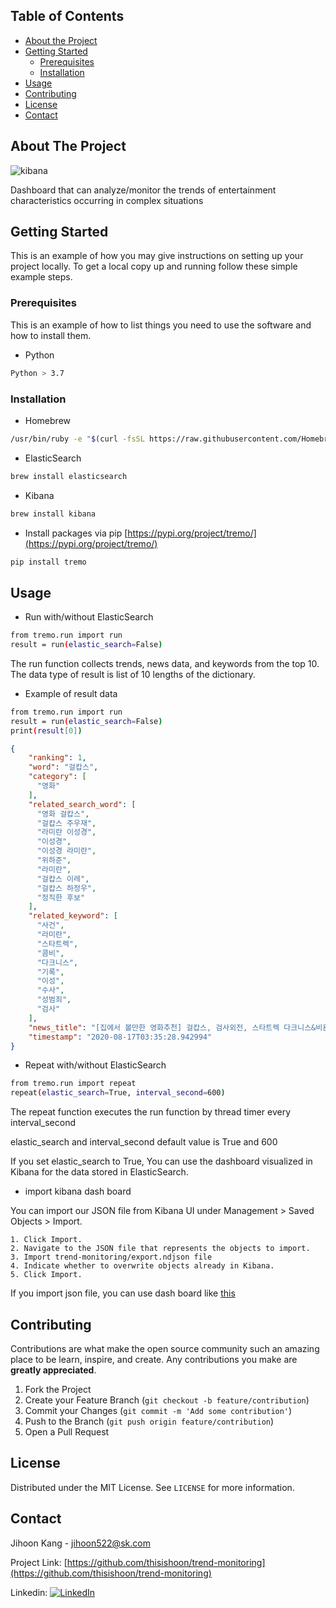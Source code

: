 <!-- PROJECT SHIELDS -->
<!--
*** I'm using markdown "reference style" links for readability.
*** Reference links are enclosed in brackets [ ] instead of parentheses ( ).
*** See the bottom of this document for the declaration of the reference variables
*** for contributors-url, forks-url, etc. This is an optional, concise syntax you may use.
*** https://www.markdownguide.org/basic-syntax/#reference-style-links

[![Contributors][contributors-shield]][contributors-url]
[![Forks][forks-shield]][forks-url]
[![Stargazers][stars-shield]][stars-url]
[![MIT License][license-shield]][license-url]
[![LinkedIn][linkedin-shield]][linkedin-url]



<!-- TABLE OF CONTENTS -->
## Table of Contents

* [About the Project](#about-the-project)
* [Getting Started](#getting-started)
  * [Prerequisites](#prerequisites)
  * [Installation](#installation)
* [Usage](#usage)
* [Contributing](#contributing)
* [License](#license)
* [Contact](#contact)



<!-- ABOUT THE PROJECT -->
## About The Project


![kibana](https://user-images.githubusercontent.com/49490703/90717826-75d05180-e2eb-11ea-9874-1e57caba3b26.gif)

Dashboard that can analyze/monitor the trends of entertainment characteristics occurring in complex situations


<!-- GETTING STARTED -->
## Getting Started

This is an example of how you may give instructions on setting up your project locally.
To get a local copy up and running follow these simple example steps.

### Prerequisites

This is an example of how to list things you need to use the software and how to install them.
* Python
```sh
Python > 3.7
```


### Installation 

* Homebrew
```sh
/usr/bin/ruby -e "$(curl -fsSL https://raw.githubusercontent.com/Homebrew/install/master/install)"
```

* ElasticSearch
```sh
brew install elasticsearch
```

* Kibana
```sh
brew install kibana
```

* Install packages via pip [https://pypi.org/project/tremo/](https://pypi.org/project/tremo/)
```sh
pip install tremo
```




<!-- USAGE EXAMPLES -->
## Usage

* Run with/without ElasticSearch
```sh
from tremo.run import run
result = run(elastic_search=False)
```
The run function collects trends, news data, and keywords from the top 10.
The data type of result is list of 10 lengths of the dictionary.

* Example of result data
```sh
from tremo.run import run
result = run(elastic_search=False)
print(result[0])
```

```json
{
    "ranking": 1,
    "word": "걸캅스",
    "category": [
      "영화"
    ],
    "related_search_word": [
      "영화 걸캅스",
      "걸캅스 주우재",
      "라미란 이성경",
      "이성경",
      "이성경 라미란",
      "위하준",
      "라미란",
      "걸캅스 이레",
      "걸캅스 하정우",
      "정직한 후보"
    ],
    "related_keyword": [
      "사건",
      "라미란",
      "스타트렉",
      "콤비",
      "다크니스",
      "기록",
      "이성",
      "수사",
      "성범죄",
      "검사"
    ],
    "news_title": "[집에서 볼만한 영화추천] 걸캅스, 검사외전, 스타트렉 다크니스&비욘드",
    "timestamp": "2020-08-17T03:35:28.942994"
}
```

* Repeat with/without ElasticSearch
```sh
from tremo.run import repeat
repeat(elastic_search=True, interval_second=600)
```
The repeat function executes the run function by thread timer every interval_second

elastic_search and interval_second default value is True and 600

If you set elastic_search to True, You can use the dashboard visualized in Kibana for the data stored in ElasticSearch.


* import kibana dash board

You can import our JSON file from Kibana UI under Management > Saved Objects > Import. 

```
1. Click Import.
2. Navigate to the JSON file that represents the objects to import.
3. Import trend-monitoring/export.ndjson file
4. Indicate whether to overwrite objects already in Kibana.
5. Click Import.
```

If you import json file, you can use dash board like [this](#about-the-project)


<!-- CONTRIBUTING -->
## Contributing

Contributions are what make the open source community such an amazing place to be learn, inspire, and create. Any contributions you make are **greatly appreciated**.

1. Fork the Project
2. Create your Feature Branch (`git checkout -b feature/contribution`)
3. Commit your Changes (`git commit -m 'Add some contribution'`)
4. Push to the Branch (`git push origin feature/contribution`)
5. Open a Pull Request 



<!-- LICENSE -->
## License

Distributed under the MIT License. See `LICENSE` for more information.



<!-- CONTACT -->
## Contact

Jihoon Kang -  jihoon522@sk.com

Project Link: [https://github.com/thisishoon/trend-monitoring](https://github.com/thisishoon/trend-monitoring)

Linkedin: [![LinkedIn][linkedin-shield]][linkedin-url]


<!-- MARKDOWN LINKS & IMAGES -->
<!-- https://www.markdownguide.org/basic-syntax/#reference-style-links -->
[contributors-shield]: https://img.shields.io/github/contributors/othneildrew/Best-README-Template.svg?style=flat-square
[contributors-url]: https://github.com/thisishoon/trend-monitoring/graphs/contributors
[forks-shield]: https://img.shields.io/github/forks/thisishoon/trend-monitoring.svg?style=flat-square
[forks-url]: https://github.com/thisishoon/trend-monitoring/network/members
[stars-shield]: https://img.shields.io/github/stars/thisishoon/trend-monitoring.svg?style=flat-square
[stars-url]: https://github.com/thisishoon/trend-monitoring/stargazers
[issues-shield]: https://img.shields.io/github/issues/thisishoon/trend-monitoring.svg?style=flat-square
[issues-url]: https://github.com/thisishoon/trend-monitoring/issues
[license-shield]: https://img.shields.io/github/license/thisishoon/trend-monitoring.svg?style=flat-square
[license-url]: https://github.com/thisishoon/trend-monitoring/blob/master/LICENSE.txt
[linkedin-shield]: https://img.shields.io/badge/-LinkedIn-black.svg?style=flat-square&logo=linkedin&colorB=555
[linkedin-url]: https://www.linkedin.com/in/thisisjihoon/